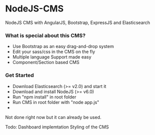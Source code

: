 # NodeJS-CMS
NodeJS CMS with AngularJS, Bootstrap, ExpressJS and Elasticsearch

### What is special about this CMS?
- Use Bootstrap as an easy drag-and-drop system
- Edit your sass/css in the CMS on the fly
- Multiple language Support made easy
- Component/Section based CMS

### Get Started
- Download Elasticsearch (>= v2.0) and start it
- Download and install NodeJS (>= v6.0)
- Run "npm install" in root folder
- Run CMS in root folder with "node app.js"
- 

Not done right now but it can already be used. 

Todo:
Dashboard implemtation
Styling of the CMS

